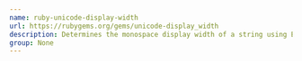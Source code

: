 ```yaml
---
name: ruby-unicode-display-width
url: https://rubygems.org/gems/unicode-display_width
description: Determines the monospace display width of a string using EastAsianWidth.
group: None
---
```

